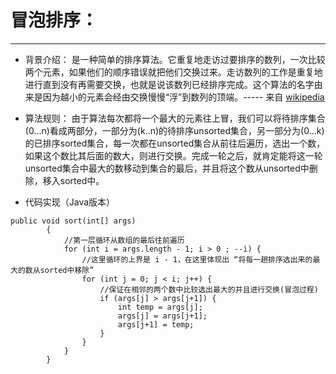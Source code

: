 # 冒泡排序：
---
* 背景介绍： 是一种简单的排序算法。它重复地走访过要排序的数列，一次比较两个元素，如果他们的顺序错误就把他们交换过来。走访数列的工作是重复地进行直到没有再需要交换，也就是说该数列已经排序完成。这个算法的名字由来是因为越小的元素会经由交换慢慢“浮”到数列的顶端。----- 来自 [wikipedia](https://zh.wikipedia.org/wiki/%E5%86%92%E6%B3%A1%E6%8E%92%E5%BA%8F) 
* 算法规则： 由于算法每次都将一个最大的元素往上冒，我们可以将待排序集合(0...n)看成两部分，一部分为(k..n)的待排序unsorted集合，另一部分为(0...k)的已排序sorted集合，每一次都在unsorted集合从前往后遍历，选出一个数，如果这个数比其后面的数大，则进行交换。完成一轮之后，就肯定能将这一轮unsorted集合中最大的数移动到集合的最后，并且将这个数从unsorted中删除，移入sorted中。

* 代码实现（Java版本）
```
public void sort(int[] args) 
        {
        	//第一层循环从数组的最后往前遍历
    		for (int i = args.length - 1; i > 0 ; --i) {
                //这里循环的上界是 i - 1，在这里体现出 “将每一趟排序选出来的最大的数从sorted中移除”
    			for (int j = 0; j < i; j++) {
                    //保证在相邻的两个数中比较选出最大的并且进行交换(冒泡过程)
    				if (args[j] > args[j+1]) {
    					int temp = args[j];
    					args[j] = args[j+1];
    					args[j+1] = temp;
    				}
    			}
    		}
	    }
```
